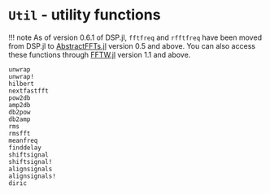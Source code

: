 # `Util` - utility functions

!!! note
    As of version 0.6.1 of DSP.jl, `fftfreq` and `rfftfreq` have been moved from
    DSP.jl to [AbstractFFTs.jl](https://github.com/JuliaMath/AbstractFFTs.jl)
    version 0.5 and above. You can also access these functions through
    [FFTW.jl](https://github.com/JuliaMath/FFTW.jl) version 1.1 and above.

```@docs
unwrap
unwrap!
hilbert
nextfastfft
pow2db
amp2db
db2pow
db2amp
rms
rmsfft
meanfreq
finddelay
shiftsignal
shiftsignal!
alignsignals
alignsignals!
diric
```

